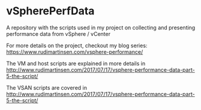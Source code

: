 # vSpherePerfData

A repository with the scripts used in my project on collecting and presenting performance data from vSphere / vCenter

For more details on the project, checkout my blog series: https://www.rudimartinsen.com/vsphere-performance/

The VM and host scripts are explained in more details in http://www.rudimartinsen.com/2017/07/17/vsphere-performance-data-part-5-the-script/

The VSAN scripts are covered in http://www.rudimartinsen.com/2017/07/17/vsphere-performance-data-part-5-the-script/
